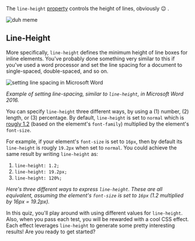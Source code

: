 The `line-height` [property](https://developer.mozilla.org/en-US/docs/Web/CSS/line-height) controls the height of lines, obviously 😉 .

![duh meme](http://udacity.github.io/fend/lessons/L5/problem-set/06-playing-with-line-height/duh-meme.gif)

## Line-Height

More specifically, `line-height` defines the minimum height of line boxes for inline elements. You've probably done something very similar to this if you've used a word processor and set the line spacing for a document to single-spaced, double-spaced, and so on.

![setting line spacing in Microsoft Word](http://udacity.github.io/fend/lessons/L5/problem-set/06-playing-with-line-height/line-spacing.png)

_Example of setting line-spacing, similar to `line-height`, in Microsoft Word 2016._

You can specify `line-height` three different ways, by using a (1) number, (2) length, or (3) percentage. By default, `line-height` is set to `normal` which is [rougly 1.2](https://developer.mozilla.org/en-US/docs/Web/CSS/line-height#Values) (based on the elememt's `font-family`) multiplied by the element's `font-size`.

For example, if your element's `font-size` is set to `16px`, then by default its `line-height` is rougly `19.2px` when set to `normal`. You could achieve the same result by writing `line-height` as: 

1. `line-height: 1.2;`
2. `line-height: 19.2px;`
3. `line-height: 120%;`

_Here's three different ways to express `line-height`. These are all equivalent, assuming the element's `font-size` is set to `16px` (1.2 multiplied by 16px = 19.2px)._

In this quiz, you'll play around with using different values for `line-height`. Also, when you pass each test, you will be rewarded with a cool CSS effect. Each effect leverages `line-height` to generate some pretty interesting results! Are you ready to get started?